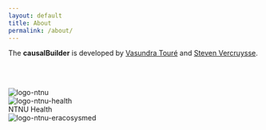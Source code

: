 ```yaml
---
layout: default
title: About
permalink: /about/
---
```


The __causalBuilder__ is developed by [Vasundra Touré](https://www.ntnu.edu/employees/vasundra.toure) and [Steven Vercruysse](https://www.ntnu.no/ansatte/steven.vercruysse).

<br> <br>
<div class="row">
  <div class="column_logo">
    <img src="{{site.url}}/images/logo/logo_ntnu.png" alt="logo-ntnu">
  </div>
  <div class="column_logo">
    <img src="{{site.url}}/images/logo/logo_ntnu_health.png" alt="logo-ntnu-health"><br>
    NTNU Health 
  </div>
  <div class="column_logo">
    <img src="{{site.url}}/images/logo/logo_eracosysmed.png" alt="logo-ntnu-eracosysmed">
  </div>
</div>
